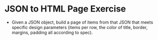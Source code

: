 # JSON to HTML Page Exercise

- Given a JSON object, build a page of items from that JSON that meets specific design parameters (items per row, the color of title, border, margins, padding all according to spec).
